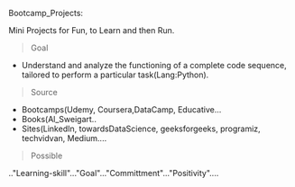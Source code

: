 Bootcamp_Projects:

Mini Projects for Fun, to Learn and then Run.

> Goal
* Understand and analyze the functioning of a complete code sequence, tailored to perform a particular task(Lang:Python).

> Source
* Bootcamps(Udemy, Coursera,DataCamp, Educative...
* Books(Al_Sweigart..
* Sites(LinkedIn, towardsDataScience, geeksforgeeks, programiz, techvidvan, Medium....

>Possible

.."Learning-skill"..."Goal"..."Committment"..."Positivity"....
